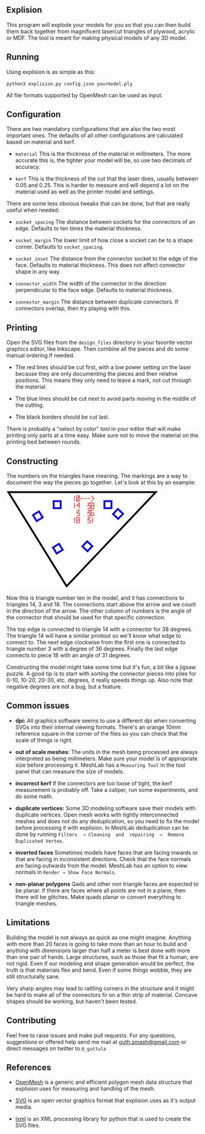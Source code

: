 Explision
---------
This program  will explode your  models for you  so that you  can then
build  them  back  together  from magnificent  lasercut  triangles  of
plywood, acrylic or MDF. The tool  is meant for making physical models
of any 3D model.

Running
-------
Using explision is as simple as this:

	python3 explision.py config.json yourmodel.ply

All file formats supported by OpenMesh can be used as input.

Configuration
-------------
There  are  two  mandatory  configurations   that  are  also  the  two
most  important ones.  The defaults  of all  other configurations  are
calculated based on material and kerf.

- `material` This is the thickness of the material in millimeters. The
more accurate  this is,  the tighter  your model will  be, so  use two
decimals of accuracy.

- `kerf` This is the thickness of the cut that the laser does, usually
between 0.05 and 0.25. This is harder to measure and will depend a lot
on the material used as well as the printer model and settings.

There are  some less  obvious tweaks  that can be  done, but  that are
really useful when needed:

- `socket_spacing` The distance between  sockets for the connectors of
an edge. Defaults to ten times the material thickness.

- `socket_margin` The  lower limit of how  close a socket can  be to a
shape corner. Defaults to `socket_spacing`.

- `socket_inset` The distance from the connector socket to the edge of
the  face.  Defaults  to  material thickness.  This  does  not  affect
connector shape in any way.

-  `connector_width`  The width  of  the  connector in  the  direction
perpendicular to the face edge. Defaults to material thickness.

-  `connector_margin` The  distance between  duplicate connectors.  If
connectors overlap, then try playing with this.

Printing
--------
Open the SVG files from  the `design_files` directory in your favorite
vector graphics editor, like Inkscape. Then combine all the pieces and
do some manual ordering if needed.

- The red lines  should be cut first, with a low  power setting on the
laser because they are only  documenting the pieces and their relative
positions. This means they only need  to leave a mark, not cut through
the material.

- The  blue lines  should be  cut next  to avoid  parts moving  in the
middle of the cutting.

- The black borders should be cut last.

There is  probably a "select by  color" tool in your  editor that will
make printing  only parts at  a time easy. Make  sure not to  move the
material on the printing bed between rounds.

Constructing
------------
The numbers on  the triangles have meaning. The markings  are a way to
document the  way the  pieces go  together. Let's look  at this  by an
example:

![Example of a triangle](./doc/example_trianlge.png)

Now this is  triangle number ten in the model,  and it has connections
to triangles 14,  3 and 18. The connections start  above the arrow and
we count in the direction of the arrow. The other column of numbers is
the  angle of  the connector  that should  be used  for that  specific
connection.

The  top edge  is connected  to triangle  14 with  a connector  for 38
degrees. The  triangle 14 will have  a similar printout so  we'll know
what edge to connect to. The next edge clockwise from the first one is
connected to  triangle number 3 with  a degree of 36  degrees. Finally
the last edge connects to piece 18 with an angle of 31 degrees.

Constructing the model might take some time but it's fun, a bit like a
jigsaw  puzzle. A  good tip  is to  start with  sorting the  connector
pieces  into piles  for 0-10,  10-20, 20-30,  etc. degrees,  it really
speeds things up. Also note that negative degrees are not a bug, but a
feature.

Common issues
------------
- **dpi:**  All graphics software  seems to  use a different  dpi when
converting SVGs into their internal viewing formats. There's an orange
10mm reference square in the corner of the files so you can check that
the scale of things is right.

- **out of  scale meshes:** The units in the  mesh being processed are
always interpreted  as being millimeters.  Make sure your model  is of
appropriate size before processing it.  MeshLab has a `Measuring Tool`
in the tool panel that can measure the size of models.

-  **incorrect  kerf** If  the  connectors  are  too loose  of  tight,
the  kerf  measurement is  probably  off.  Take  a caliper,  run  some
experiments, and do some math.

- **duplicate vertices:** Some 3D  modeling software save their models
with duplicate  vertices. Open mesh works  with tightly interconnected
meshes and does not do any deduplication, so you need to fix the model
before processing it  with explision. In MeshLab  deduplication can be
done  by  running  `Filters  → Cleaning  and  repairing  →  Remove
Duplicated Vertex`.

-  **inverted faces**  Sometimes  models have  faces  that are  facing
inwards or that are facing  in inconsistent directions. Check that the
face normals are facing outwards from the model. MeshLab has an option
to view normals in `Render → Show Face Normals`.

-  **non-planar  polygons** Qads  and  other  non triangle  faces  are
expected to be planar. If there are  faces where all points are not in
a plane,  then there will  be glitches.  Make quads planar  or convert
everything to triangle meshes.

Limitations
-----------
Building  the model  is  not always  as quick  as  one might  imagine.
Anything with more than 20 faces is going to take more than an hour to
build and  anything with dimensions larger  than half a meter  is best
done with more than one pair of hands. Large structures, such as those
that  fit a  human, are  not  rigid. Even  if our  modeling and  shape
generation  would be  perfect, the  truth is  that materials  flex and
bend. Even if some things wobble, they are still structurally sane.

Very sharp angles may lead to rattling corners in the structure and it
might be  hard to make all  of the connectors  fir on a thin  strip of
material. Concave shapes should be working, but haven't been tested.

Contributing
------------
Feel free to  raise issues and make pull requests.  For any questions,
suggestions or  offered help send  me mail at  guth.smash@gmail.com or
direct messages on twitter to `@_guttula`

References
----------
- [OpenMesh](https://www.openmesh.org/)
is a generic and efficient  polygon mesh data structure that explision
uses for measuring and handling of the mesh.

- [SVG](https://developer.mozilla.org/en-US/docs/Web/SVG/Element)
is an open  vector graphics format that explision uses  as it's output
media.

- [lxml](http://lxml.de/)
is an XML processing library for python that is used to create the SVG
files.

